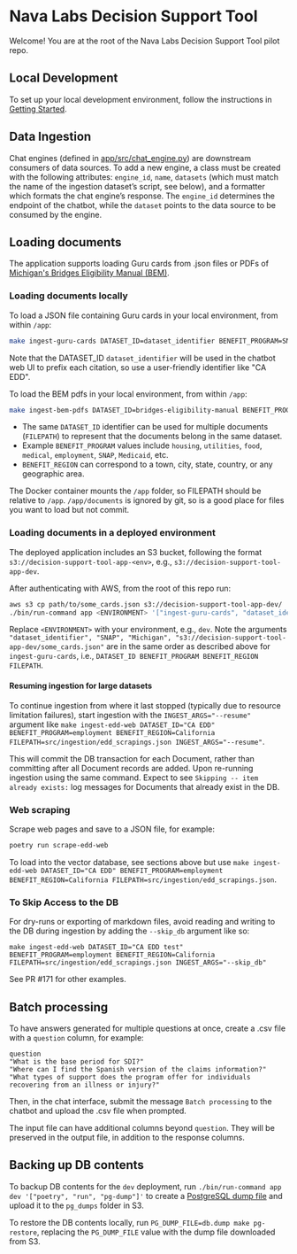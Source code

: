 # Nava Labs Decision Support Tool

Welcome! You are at the root of the Nava Labs Decision Support Tool pilot repo.

## Local Development

To set up your local development environment, follow the instructions in [Getting Started](docs/app/getting-started.md).

## Data Ingestion

Chat engines (defined in [app/src/chat_engine.py](https://github.com/navapbc/labs-decision-support-tool/blob/main/app/src/chat_engine.py)) are downstream consumers of data sources. To add a new engine, a class must be created with the following attributes: `engine_id`, `name`, `datasets` (which must match the name of the ingestion dataset’s script, see below), and a formatter which formats the chat engine’s response.
The `engine_id` determines the endpoint of the chatbot, while the `dataset` points to the data source to be consumed by the engine.

## Loading documents

The application supports loading Guru cards from .json files or PDFs of [Michigan's Bridges Eligibility Manual (BEM)](https://mdhhs-pres-prod.michigan.gov/olmweb/ex/BP/Public/BEM/000.pdf).

### Loading documents locally

To load a JSON file containing Guru cards in your local environment, from within `/app`:

```bash
make ingest-guru-cards DATASET_ID=dataset_identifier BENEFIT_PROGRAM=SNAP BENEFIT_REGION=Michigan FILEPATH=path/to/some_cards.json
```

Note that the DATASET_ID `dataset_identifier` will be used in the chatbot web UI to prefix each citation, so use a user-friendly identifier like "CA EDD".

To load the BEM pdfs in your local environment, from within `/app`:

```bash
make ingest-bem-pdfs DATASET_ID=bridges-eligibility-manual BENEFIT_PROGRAM=multiprogram BENEFIT_REGION=Michigan FILEPATH=path/to/bem_pdfs
```

- The same `DATASET_ID` identifier can be used for multiple documents (`FILEPATH`) to represent that the documents belong in the same dataset.
- Example `BENEFIT_PROGRAM` values include `housing`, `utilities`, `food`, `medical`, `employment`, `SNAP`, `Medicaid`, etc.
- `BENEFIT_REGION` can correspond to a town, city, state, country, or any geographic area.

The Docker container mounts the `/app` folder, so FILEPATH should be relative to `/app`. `/app/documents` is ignored by git, so is a good place for files you want to load but not commit.

### Loading documents in a deployed environment

The deployed application includes an S3 bucket, following the format `s3://decision-support-tool-app-<env>`, e.g., `s3://decision-support-tool-app-dev`.

After authenticating with AWS, from the root of this repo run:

```bash
aws s3 cp path/to/some_cards.json s3://decision-support-tool-app-dev/
./bin/run-command app <ENVIRONMENT> '["ingest-guru-cards", "dataset_identifier", "SNAP", "Michigan", "s3://decision-support-tool-app-dev/some_cards.json"]'
```

Replace `<ENVIRONMENT>` with your environment, e.g., `dev`.
Note the arguments `"dataset_identifier", "SNAP", "Michigan", "s3://decision-support-tool-app-dev/some_cards.json"` are in the same order as described above for `ingest-guru-cards`, i.e., `DATASET_ID BENEFIT_PROGRAM BENEFIT_REGION FILEPATH`.

#### Resuming ingestion for large datasets

To continue ingestion from where it last stopped (typically due to resource limitation failures), start ingestion with the `INGEST_ARGS="--resume"` argument like `make ingest-edd-web DATASET_ID="CA EDD" BENEFIT_PROGRAM=employment BENEFIT_REGION=California FILEPATH=src/ingestion/edd_scrapings.json INGEST_ARGS="--resume"`.

This will commit the DB transaction for each Document, rather than committing after all Document records are added.
Upon re-running ingestion using the same command. Expect to see `Skipping -- item already exists:` log messages for Documents that already exist in the DB.

### Web scraping

Scrape web pages and save to a JSON file, for example: 
```sh
poetry run scrape-edd-web
```

To load into the vector database, see sections above but use `make ingest-edd-web DATASET_ID="CA EDD" BENEFIT_PROGRAM=employment BENEFIT_REGION=California FILEPATH=src/ingestion/edd_scrapings.json`.


### To Skip Access to the DB

For dry-runs or exporting of markdown files, avoid reading and writing to the DB during ingestion by adding the `--skip_db` argument like so:
```
make ingest-edd-web DATASET_ID="CA EDD test" BENEFIT_PROGRAM=employment BENEFIT_REGION=California FILEPATH=src/ingestion/edd_scrapings.json INGEST_ARGS="--skip_db"
```

See PR #171 for other examples.


## Batch processing

To have answers generated for multiple questions at once, create a .csv file with a `question` column, for example:

```
question
"What is the base period for SDI?"
"Where can I find the Spanish version of the claims information?"
"What types of support does the program offer for individuals recovering from an illness or injury?"
```

Then, in the chat interface, submit the message `Batch processing` to the chatbot and upload the .csv file when prompted.

The input file can have additional columns beyond `question`. They will be preserved in the output file, in addition to the response columns.

## Backing up DB contents

To backup DB contents for the `dev` deployment, run `./bin/run-command app dev '["poetry", "run", "pg-dump"]'` to create a [PostgreSQL dump file](https://www.postgresql.org/docs/current/backup-dump.html) and upload it to the `pg_dumps` folder in S3.

To restore the DB contents locally, run `PG_DUMP_FILE=db.dump make pg-restore`, replacing the `PG_DUMP_FILE` value with the dump file downloaded from S3.
